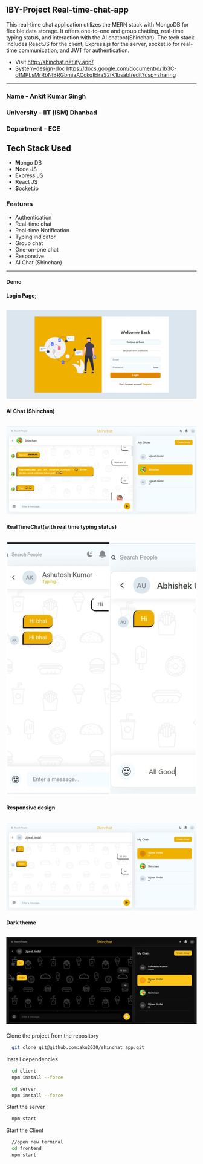 ## IBY-Project Real-time-chat-app

This real-time chat application utilizes the MERN stack with MongoDB for flexible data storage. It offers one-to-one and group chatting, real-time typing status, and interaction with the AI chatbot(Shinchan). The tech stack includes ReactJS for the client, Express.js for the server, socket.io for real-time communication, and JWT for authentication.

- Visit <http://shinchat.netlify.app/>
- System-design-doc <https://docs.google.com/document/d/1b3C-o1MPLsMrRbNIBRGbmjaACckqIElraS2iK1bsabI/edit?usp=sharing>

---

### Name - Ankit Kumar Singh

### University - IIT (ISM) Dhanbad

### Department - ECE

## Tech Stack Used

- **M**ongo DB
- **N**ode JS
- **E**xpress JS
- **R**eact JS
- **S**ocket.io

### Features

- Authentication
- Real-time chat
- Real-time Notification
- Typing indicator
- Group chat
- One-on-one chat
- Responsive
- AI Chat (Shinchan)

---

#### Demo

#### Login Page;

## ![ScreenShot](./client/Screenshots/screenshot1.png)

#### AI Chat (Shinchan)

## ![ScreenShot](./client/Screenshots/screenshot2.png)

#### RealTimeChat(with real time typing status)

## ![ScreenShot](./client/Screenshots/screenshot3.png)

#### Responsive design

## ![ScreenShot](./client/Screenshots/screenshot4.png)

#### Dark theme

## ![ScreenShot](./client/Screenshots/screenshot5.png)

Clone the project from the repository

```bash
  git clone git@github.com:aku2630/shinchat_app.git
```

Install dependencies

```bash
  cd client
  npm install --force
```

```bash
  cd server
  npm install --force
```

Start the server

```bash
  npm start
```

Start the Client

```bash
  //open new terminal
  cd frontend
  npm start
```
